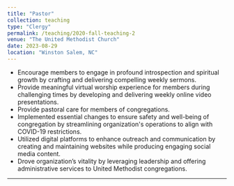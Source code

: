 ```yaml
---
title: "Pastor"
collection: teaching
type: "Clergy"
permalink: /teaching/2020-fall-teaching-2
venue: "The United Methodist Church"
date: 2023-08-29
location: "Winston Salem, NC"
---
```


* Encourage members to engage in profound introspection and spiritual growth by crafting and delivering compelling weekly sermons.
* Provide meaningful virtual worship experience for members during challenging times by developing and delivering weekly online video presentations.
* Provide pastoral care for members of congregations.
* Implemented essential changes to ensure safety and well-being of congregation by streamlining organization's operations to align with COVID-19 restrictions.
* Utilized digital platforms to enhance outreach and communication by creating and maintaining websites while producing engaging social media content.
* Drove organization’s vitality by leveraging leadership and offering administrative services to United Methodist congregations.

---
